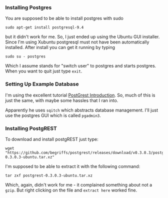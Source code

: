 ### Installing Postgres

You are supposed to be able to install postgres with sudo

```
sudo apt-get install postgresql-9.4
```

but it didn't work for me. So, I just ended up using the Ubuntu GUI installer. Since I'm using Xubuntu postgresql must not have been automatically installed. After install you can get it running by typing

```
sudo su - postgres
```

Which I assume stands for "switch user" to postgres and starts postgres. When you want to quit just type `exit`.

### Setting Up Example Database

I'm using the excellent tutorial [PostGrest Introduction](http://blog.jonharrington.org/postgrest-introduction/). So, much of this is just the same, with maybe some hassles that I ran into.

Apparently he uses `sqitch` which abstracts database management. I'll just use the postgres GUI which is called `pgadmin3`.


### Installing PostgREST

To download and install postgREST just type:

```
wget "https://github.com/begriffs/postgrest/releases/download/v0.3.0.3/postgrest-0.3.0.3-ubuntu.tar.xz"
```

I'm supposed to be able to extract it with the following command:

```
tar zxf postgrest-0.3.0.3-ubuntu.tar.xz
```

Which, again, didn't work for me - it complained something about not a `gzip`. But right clicking on the file and `extract here` worked fine.




